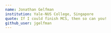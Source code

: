 ```yaml
---
name: Jonathan Gelfman
institution: Yale-NUS College, Singapore
quote: If I could finish MCS, then so can you!
github_user: jgelfman
---
```

